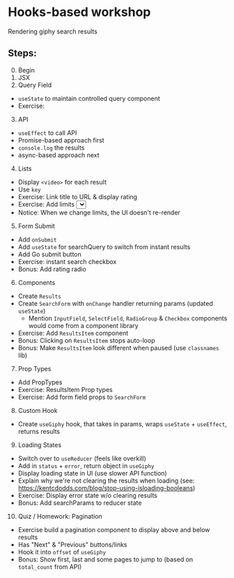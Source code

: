# Hooks-based workshop

Rendering giphy search results

## Steps:

0.  Begin
1.  JSX
1.  Query Field

- `useState` to maintain controlled query component
- Exercise:

3.  API

- `useEffect` to call API
- Promise-based approach first
- `console.log` the results
- async-based approach next

4.  Lists

- Display `<video>` for each result
- Use `key`
- Exercise: Link title to URL & display rating
- Exercise: Add limits <select>
- Notice: When we change limits, the UI doesn't re-render

5.  Form Submit

- Add `onSubmit`
- Add `useState` for searchQuery to switch from instant results
- Add Go submit button
- Exercise: instant search checkbox
- Bonus: Add rating radio

6.  Components

- Create `Results`
- Create `SearchForm` with `onChange` handler returning params (updated `useState`)
  - Mention `InputField`, `SelectField`, `RadioGroup` & `Checkbox` components would come from a component library
- Exercise: Add `ResultsItem` component
- Bonus: Clicking on `ResultsItem` stops auto-loop
- Bonus: Make `ResultsItem` look different when paused (use `classnames` lib)

7. Prop Types

- Add PropTypes
- Exercise: ResultsItem Prop types
- Exercise: Add form field props to `SearchForm`

8.  Custom Hook

- Create `useGiphy` hook, that takes in params, wraps `useState` + `useEffect`, returns results

9.  Loading States

- Switch over to `useReducer` (feels like overkill)
- Add in `status` + `error`, return object in `useGiphy`
- Display loading state in UI (use slower API function)
- Explain why we're not clearing the results when loading (see: https://kentcdodds.com/blog/stop-using-isloading-booleans)
- Exercise: Display error state w/o clearing results
- Bonus: Add searchParams to reducer state

10. Quiz / Homework: Pagination

- Exercise build a pagination component to display above and below results
- Has "Next" & "Previous" buttons/links
- Hook it into `offset` of `useGiphy`
- Bonus: Show first, last and some pages to jump to (based on `total_count` from API)
